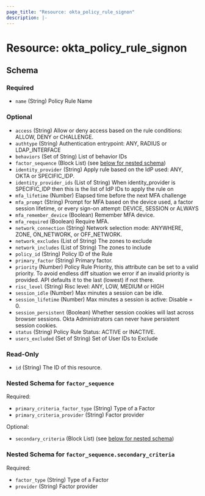 ```yaml
---
page_title: "Resource: okta_policy_rule_signon"
description: |-
---
```


# Resource: okta_policy_rule_signon

<!-- schema generated by tfplugindocs -->

## Schema

### Required

- `name` (String) Policy Rule Name

### Optional

- `access` (String) Allow or deny access based on the rule conditions: ALLOW, DENY or CHALLENGE.
- `authtype` (String) Authentication entrypoint: ANY, RADIUS or LDAP_INTERFACE
- `behaviors` (Set of String) List of behavior IDs
- `factor_sequence` (Block List) (see [below for nested schema](#nestedblock--factor_sequence))
- `identity_provider` (String) Apply rule based on the IdP used: ANY, OKTA or SPECIFIC_IDP.
- `identity_provider_ids` (List of String) When identity_provider is SPECIFIC_IDP then this is the list of IdP IDs to apply the rule on
- `mfa_lifetime` (Number) Elapsed time before the next MFA challenge
- `mfa_prompt` (String) Prompt for MFA based on the device used, a factor session lifetime, or every sign-on attempt: DEVICE, SESSION or ALWAYS
- `mfa_remember_device` (Boolean) Remember MFA device.
- `mfa_required` (Boolean) Require MFA.
- `network_connection` (String) Network selection mode: ANYWHERE, ZONE, ON_NETWORK, or OFF_NETWORK.
- `network_excludes` (List of String) The zones to exclude
- `network_includes` (List of String) The zones to include
- `policy_id` (String) Policy ID of the Rule
- `primary_factor` (String) Primary factor.
- `priority` (Number) Policy Rule Priority, this attribute can be set to a valid priority. To avoid endless diff situation we error if an invalid priority is provided. API defaults it to the last (lowest) if not there.
- `risc_level` (String) Risc level: ANY, LOW, MEDIUM or HIGH
- `session_idle` (Number) Max minutes a session can be idle.
- `session_lifetime` (Number) Max minutes a session is active: Disable = 0.
- `session_persistent` (Boolean) Whether session cookies will last across browser sessions. Okta Administrators can never have persistent session cookies.
- `status` (String) Policy Rule Status: ACTIVE or INACTIVE.
- `users_excluded` (Set of String) Set of User IDs to Exclude

### Read-Only

- `id` (String) The ID of this resource.

<a id="nestedblock--factor_sequence"></a>

### Nested Schema for `factor_sequence`

Required:

- `primary_criteria_factor_type` (String) Type of a Factor
- `primary_criteria_provider` (String) Factor provider

Optional:

- `secondary_criteria` (Block List) (see [below for nested schema](#nestedblock--factor_sequence--secondary_criteria))

<a id="nestedblock--factor_sequence--secondary_criteria"></a>

### Nested Schema for `factor_sequence.secondary_criteria`

Required:

- `factor_type` (String) Type of a Factor
- `provider` (String) Factor provider
